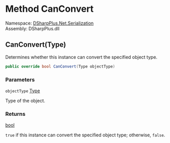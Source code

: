 # Method CanConvert

Namespace: [DSharpPlus.Net.Serialization](DSharpPlus.Net.Serialization.md)  
Assembly: DSharpPlus.dll

## <a id="DSharpPlus_Net_Serialization_DiscordForumChannelJsonConverter_CanConvert_System_Type_"></a>CanConvert\(Type\)

Determines whether this instance can convert the specified object type.

```csharp
public override bool CanConvert(Type objectType)
```

### Parameters

`objectType` [Type](https://learn.microsoft.com/dotnet/api/system.type)

Type of the object.

### Returns

[bool](https://learn.microsoft.com/dotnet/api/system.boolean)

<code>true</code> if this instance can convert the specified object type; otherwise, <code>false</code>.

